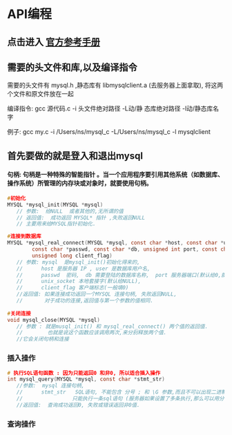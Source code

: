 # API编程

## 点击进入 [官方参考手册](https://dev.mysql.com/doc/refman/8.0/en/c-api-functions.html)

## 需要的头文件和库,以及编译指令

需要的头文件有 mysql.h   ,静态库有 libmysqlclient.a   \(去服务器上面拿取\), 将这两个文件和原文件放在一起

编译指令: gcc 源代码.c   -i 头文件绝对路径   -L动/静 态库绝对路径   -l动/静态库名字

例子:    gcc  my.c  -i /Users/ns/mysql\_c   -L/Users/ns/mysql\_c    -l mysqlclient 

## 首先要做的就是登入和退出mysql

#### 句柄: 句柄是一种特殊的智能指针 。当一个应用程序要引用其他系统（如数据库、操作系统）所管理的内存块或对象时，就要使用句柄。

```c
#初始化
MYSQL *mysql_init(MYSQL *mysql) 
   // 参数:  给NULL  或者其他的,无所谓的值
   // 返回值:  成功返回 MYSQL* 指针 ,失败返回NULL
   // 主要用来给MYSQL指针初始化.

#连接到数据库
MYSQL *mysql_real_connect(MYSQL *mysql, const char *host, const char *user,
        const char *passwd, const char *db, unsigned int port, const char *unix_socket,
        unsigned long client_flag)   
   // 参数: mysql  是mysql_init()初始化得来的,
   //      host 是服务器 IP , user 是数据库用户名,
   //      passwd  密码,  db 需要登陆的数据库名称,  port 服务器端口(默认给0,就是3306) ,
   //      unix_socket 本地套接字(默认给NULL),  
   //      client_flag 客户端标志(一般填0)
   //返回值: 如果连接成功返回一个MYSQL 连接句柄, 失败返回NULL,  
   //       对于成功的连接,返回值与第一个参数的值相同.
        
#关闭连接
void mysql_close(MYSQL *mysql)
   // 参数 : 就是musql_init() 和 mysql_real_connect() 两个值的返回值. 
   //        也就是说这个函数应该调用两次,来分别释放两个值.
   //它会关闭句柄和连接
```

### 插入操作

```c
# 执行SQL语句函数 : 因为只能返回0 和非0, 所以适合插入操作 
int mysql_query(MYSQL *mysql, const char *stmt_str)
   //参数:  mysql 连接句柄,
   //      stmt_str   SQL语句, 不能包含 分号 ; 和 \G 参数,而且不可以出现二进制数据的语句, 
   //                只能执行一条sql语句 (服务器如果设置了多条执行,那么可以用分号 ; 连接多个sql语句)
   //返回值:  查询成功返回0, 失败或错误返回非0值.
```

### 查询操作

















